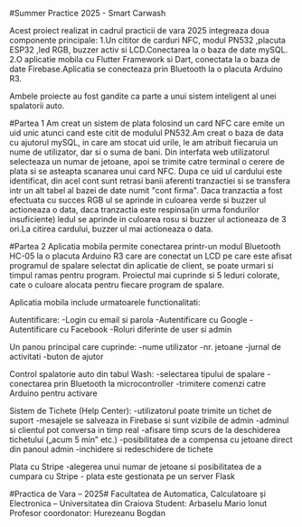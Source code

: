 #Summer Practice 2025 - Smart Carwash

Acest proiect realizat in cadrul practicii de vara 2025 integreaza doua componente principale:
1.Un cititor de carduri NFC, modul PN532 ,placuta ESP32 ,led RGB, buzzer activ si LCD.Conectarea la o baza de date mySQL.
2.O aplicatie mobila cu Flutter Framework si Dart, conectata la o baza de date Firebase.Aplicatia se conecteaza prin Bluetooth la o placuta Arduino R3.

Ambele proiecte au fost gandite ca parte a unui sistem inteligent al unei spalatorii auto.

#Partea 1
Am creat un sistem de plata folosind un card NFC care emite un uid unic atunci cand este citit de modulul PN532.Am creat o baza de data cu ajutorul mySQL, in care am stocat uid urile, le am atribuit fiecaruia un nume de utilizator, dar si o suma de bani.
Din interfata web utilizatorul selecteaza un numar de jetoane, apoi se trimite catre terminal o cerere de plata si se asteapta scanarea unui card NFC.
Dupa ce uid ul cardului este identificat, din acel cont sunt retrasi banii aferenti tranzactiei si se transfera intr un alt tabel al bazei de date numit "cont firma".
Daca tranzactia a fost efectuata cu succes RGB ul se aprinde in culoarea verde si buzzer ul actioneaza o data, daca tranzactia este respinsa(in urma fondurilor insuficiente) ledul se aprinde in culoarea rosu si buzzer ul actioneaza de 3 ori.La citirea cardului, buzzer ul mai actioneaza o data.

#Partea 2
Aplicatia mobila permite conectarea printr-un modul Bluetooth HC-05 la o placuta Arduino R3 care are conectat un LCD pe care este afisat programul de spalare selectat din aplicatie de client, se poate urmari si timpul ramas pentru program.
Proiectul mai cuprinde si 5 leduri colorate, cate o culoare alocata pentru fiecare program de spalare.

Aplicatia mobila include urmatoarele functionalitati:

Autentificare:
-Login cu email si parola
-Autentificare cu Google
-Autentificare cu Facebook
-Roluri diferinte de user si admin

Un panou principal care cuprinde:
-nume utilizator
-nr. jetoane
-jurnal de activitati
-buton de ajutor


Control spalatorie auto din tabul Wash:
-selectarea tipului de spalare
-conectarea prin Bluetooth la microcontroller
-trimitere comenzi catre Arduino pentru activare

Sistem de Tichete (Help Center):
-utilizatorul poate trimite un tichet de suport
-mesajele se salveaza in Firebase si sunt vizibile de admin
-adminul si clientul pot conversa in timp real
-afisare timp scurs de la deschiderea tichetului („acum 5 min” etc.)
-posibilitatea de a compensa cu jetoane direct din panoul admin
-inchidere si redeschidere de tichete

Plata cu Stripe
-alegerea unui numar de jetoane si posibilitatea de a cumpara cu Stripe - plata este gestionata pe un server Flask


#Practica de Vara – 2025#
Facultatea de Automatica, Calculatoare și Electronica – Universitatea din Craiova
Student: Arbaselu Mario Ionut
Profesor coordonator: Hurezeanu Bogdan



